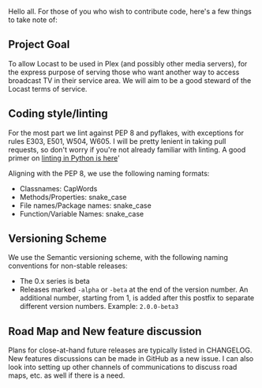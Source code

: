 Hello all.  For those of you who wish to contribute code, here's a few things to 
take note of:

## Project Goal
To allow Locast to be used in Plex (and possibly other media servers), for the 
express purpose of serving those who want another way to access broadcast TV in 
their service area.  We will aim to be a good steward of the Locast terms of service.

## Coding style/linting
For the most part we lint against PEP 8 and pyflakes, with exceptions
for rules E303, E501, W504, W605.  I will be pretty lenient in taking pull requests, 
so don't worry if you're not already familiar with linting.  A good primer
on [linting in Python is here](https://realpython.com/python-code-quality/)'

Aligning with the PEP 8, we use the following naming formats:
 - Classnames: CapWords
 - Methods/Properties: snake_case
 - File names/Package names: snake_case
 - Function/Variable Names: snake_case


## Versioning Scheme
We use the Semantic versioning scheme, with the following naming conventions for non-stable 
releases:
 - The 0.x series is beta
 - Releases marked `-alpha` or `-beta` at the end of the version number. An additional number,
   starting from 1, is added after this postfix to separate different version numbers. 
   Example: `2.0.0-beta3`

## Road Map and New feature discussion
Plans for close-at-hand future releases are typically listed in CHANGELOG. New features 
discussions can be made in GitHub as a new issue.  I can also look into setting up other 
channels of communications to discuss road maps, etc. as well if there is a need.
